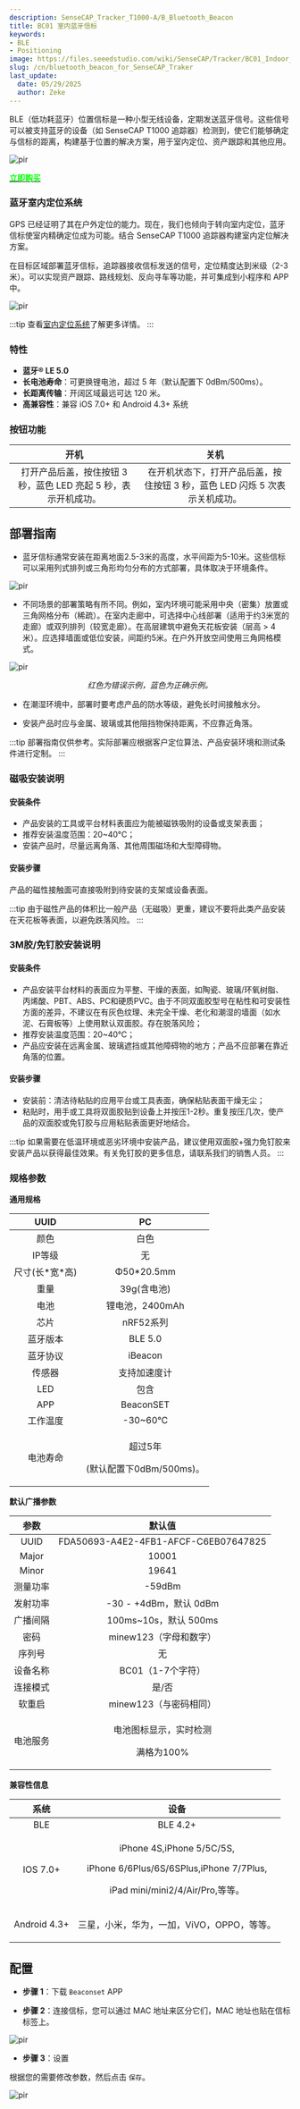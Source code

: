 ```yaml
---
description: SenseCAP_Tracker_T1000-A/B_Bluetooth_Beacon
title: BC01 室内蓝牙信标
keywords:
- BLE
- Positioning
image: https://files.seeedstudio.com/wiki/SenseCAP/Tracker/BC01_Indoor_Bluetooth_Beacon.webp
slug: /cn/bluetooth_beacon_for_SenseCAP_Traker
last_update:
  date: 05/29/2025
  author: Zeke
---
```


BLE（低功耗蓝牙）位置信标是一种小型无线设备，定期发送蓝牙信号。这些信号可以被支持蓝牙的设备（如 SenseCAP T1000 追踪器）检测到，使它们能够确定与信标的距离，构建基于位置的解决方案，用于室内定位、资产跟踪和其他应用。

<p style={{textAlign: 'center'}}><img src="https://wdcdn.qpic.cn/MTY4ODg1NTkyNTI4NTEwNA_169626_-1Pgt7bfhzJ786G5_1693376261?w=1400&h=1050&type=image/jpeg" alt="pir" width={800} height="auto" /></p>

<div class="get_one_now_container" style={{textAlign: 'center'}}>
    <a class="get_one_now_item" href="https://www.seeedstudio.com/E5-Location-Beacon-p-5791.html" target="_blank">
            <strong><span><font color={'FFFFFF'} size={"4"}> 立即购买 </font></span></strong>
    </a>
</div>

### 蓝牙室内定位系统

GPS 已经证明了其在户外定位的能力。现在，我们也倾向于转向室内定位，蓝牙信标使室内精确定位成为可能。结合 SenseCAP T1000 追踪器构建室内定位解决方案。

在目标区域部署蓝牙信标，追踪器接收信标发送的信号，定位精度达到米级（2-3 米）。可以实现资产跟踪、路线规划、反向寻车等功能，并可集成到小程序和 APP 中。

<p style={{textAlign: 'center'}}><img src="https://wdcdn.qpic.cn/MTY4ODg1NTkyNTI4NTEwNA_594585_HptIoexn6zqh4-oS_1692694140?w=1424&h=328&type=image/png" alt="pir" width={800} height="auto" /></p>

:::tip
查看[室内定位系统](https://wiki.seeedstudio.com/cn/IPS_For_SenseCAP_T1000_Traker)了解更多详情。
:::

### 特性

- **蓝牙® LE 5.0**
- **长电池寿命**：可更换锂电池，超过 5 年（默认配置下 0dBm/500ms）。
- **长距离传输**：开阔区域最远可达 120 米。
- **高兼容性**：兼容 iOS 7.0+ 和 Android 4.3+ 系统

### 按钮功能

|开机|关机|
| :-: | :-: |
|打开产品后盖，按住按钮 3 秒，蓝色 LED 亮起 5 秒，表示开机成功。|在开机状态下，打开产品后盖，按住按钮 3 秒，蓝色 LED 闪烁 5 次表示关机成功。|

## 部署指南

- 蓝牙信标通常安装在距离地面2.5-3米的高度，水平间距为5-10米。这些信标可以采用列式排列或三角形均匀分布的方式部署，具体取决于环境条件。

<p style={{textAlign: 'center'}}><img src="https://files.seeedstudio.com/wiki/SenseCAP/Tracker/ble1.png" alt="pir" width={600} height="auto" /></p>

- 不同场景的部署策略有所不同。例如，室内环境可能采用中央（密集）放置或三角网格分布（稀疏）。在室内走廊中，可选择中心线部署（适用于约3米宽的走廊）或双列排列（较宽走廊）。在高层建筑中避免天花板安装（层高 > 4米）。应选择墙面或低位安装，间距约5米。在户外开放空间使用三角网格模式。

<p style={{textAlign: 'center'}}><img src="https://files.seeedstudio.com/wiki/SenseCAP/Tracker/ble2.png" alt="pir" width={700} height="auto" /></p>

<center><i>红色为错误示例，蓝色为正确示例。</i></center>

- 在潮湿环境中，部署时要考虑产品的防水等级，避免长时间接触水分。

- 安装产品时应与金属、玻璃或其他阻挡物保持距离，不应靠近角落。

:::tip
部署指南仅供参考。实际部署应根据客户定位算法、产品安装环境和测试条件进行定制。
:::

### 磁吸安装说明

#### 安装条件

- 产品安装的工具或平台材料表面应为能被磁铁吸附的设备或支架表面；
- 推荐安装温度范围：20~40°C；
- 安装产品时，尽量远离角落、其他周围磁场和大型障碍物。

#### 安装步骤

产品的磁性接触面可直接吸附到待安装的支架或设备表面。

:::tip
由于磁性产品的体积比一般产品（无磁吸）更重，建议不要将此类产品安装在天花板等表面，以避免跌落风险。
:::

### 3M胶/免钉胶安装说明

#### 安装条件

- 产品安装平台材料的表面应为平整、干燥的表面，如陶瓷、玻璃/环氧树脂、丙烯酸、PBT、ABS、PC和硬质PVC。由于不同双面胶型号在粘性和可安装性方面的差异，不建议在有灰色纹理、未完全干燥、老化和潮湿的墙面（如水泥、石膏板等）上使用默认双面胶。存在脱落风险；
- 推荐安装温度范围：20~40℃；
- 产品应安装在远离金属、玻璃遮挡或其他障碍物的地方；产品不应部署在靠近角落的位置。

#### 安装步骤

- 安装前：清洁待粘贴的应用平台或工具表面，确保粘贴表面干燥无尘；
- 粘贴时，用手或工具将双面胶贴到设备上并按压1-2秒。重复按压几次，使产品的双面胶或免钉胶与应用粘贴表面更好地结合。

:::tip
如果需要在低温环境或恶劣环境中安装产品，建议使用双面胶+强力免钉胶来安装产品以获得最佳效果。有关免钉胶的更多信息，请联系我们的销售人员。
:::

### 规格参数

**通用规格**

|UUID|PC|
| :-: | :-: |
|颜色|白色|
|IP等级|无|
|尺寸(长\*宽\*高)|Φ50\*20.5mm|
|重量|39g(含电池)|
|电池|锂电池，2400mAh|
|芯片|nRF52系列|
|蓝牙版本|BLE 5.0|
|蓝牙协议|iBeacon|
|传感器|支持加速度计|
|LED|包含|
|APP|BeaconSET|
|工作温度|-30~60°C|
|电池寿命|<p>超过5年</p><p>(默认配置下0dBm/500ms)。</p><p></p>|

**默认广播参数**

|**参数**|**默认值**|
| :-: | :-: |
|UUID|FDA50693-A4E2-4FB1-AFCF-C6EB07647825|
|Major|10001|
|Minor|19641|
|测量功率|-59dBm|
|发射功率|-30 - +4dBm，默认 0dBm|
|广播间隔|100ms~10s，默认 500ms|
|密码|minew123（字母和数字）|
|序列号|无|
|设备名称|BC01（1-7个字符）|
|连接模式|是/否|
|软重启|minew123（与密码相同）|
|电池服务|<p>电池图标显示，实时检测</p><p>满格为100%</p>|

**兼容性信息**

|**系统**|**设备**|
| :-: | :-: |
|BLE|BLE 4.2+|
|IOS 7.0+|<p>iPhone 4S,iPhone 5/5C/5S, </p><p>iPhone 6/6Plus/6S/6SPlus,iPhone 7/7Plus, </p><p>iPad mini/mini2/4/Air/Pro,等等。</p><p></p>|
|Android 4.3+|<p>三星，小米，华为，一加，ViVO，OPPO，等等。</p><p></p>|


## 配置

- **步骤 1**：下载 `Beaconset` APP

- **步骤 2**：连接信标，您可以通过 MAC 地址来区分它们，MAC 地址也贴在信标标签上。

<p style={{textAlign: 'center'}}><img src="https://files.seeedstudio.com/wiki/SenseCAP/Tracker/set-beacon2.png" alt="pir" width={600} height="auto" /></p>

- **步骤 3**：设置

根据您的需要修改参数，然后点击 `保存`。
<p style={{textAlign: 'center'}}><img src="https://files.seeedstudio.com/wiki/SenseCAP/Tracker/setting-beacon.png" alt="pir" width={600} height="auto" /></p>
